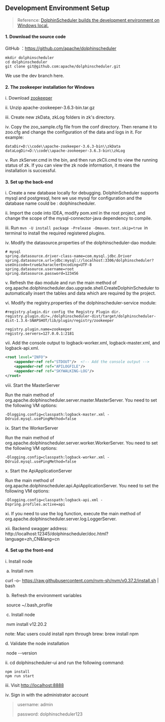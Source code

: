 ## Development Environment Setup

>    Reference: [DolphinScheduler builds the development environment on Windows local.](https://dolphinscheduler.apache.org/zh-cn/blog/DS_run_in_windows.html)

#### 1. Download the source code

GitHub ：https://github.com/apache/dolphinscheduler

```shell
mkdir dolphinscheduler
cd dolphinscheduler
git clone git@github.com:apache/dolphinscheduler.git
```

We use the dev branch here.

#### 2. The zookeeper installation for Windows

i. Download [zookeeper](https://www.apache.org/dyn/closer.lua/zookeeper/zookeeper-3.6.3/apache-zookeeper-3.6.3-bin.tar.gz)

ii. Unzip apache-zookeeper-3.6.3-bin.tar.gz

iii. Create new zkData, zkLog folders in zk's directory.

iv. Copy the zoo_sample.cfg file from the conf directory. Then rename it to zoo.cfg and change the configuration of the data and logs in it. For example: 

```
dataDir=D:\\code\\apache-zookeeper-3.6.3-bin\\zkData
dataLogDir=D:\\code\\apache-zookeeper-3.6.3-bin\\zkLog
```

v. Run zkServer.cmd in the bin, and then run zkCli.cmd to view the running status of zk. If you can view the zk node information, it means the installation is successful.

#### 3. Set up the back-end

i. Create a new database locally for debugging. DolphinScheduler supports mysql and postgresql, here we use mysql for configuration and the database name could be : dolphinscheduler.

ii. Import the code into IDEA, modify pom.xml in the root project, and change the scope of the mysql-connector-java dependency to compile.

iii. Run `mvn -U install package -Prelease -Dmaven.test.skip=true `in terminal to install the required registered plugins.

iv. Modify the datasource.properties of the dolphinscheduler-dao module: 

```properties
# mysql
spring.datasource.driver-class-name=com.mysql.jdbc.Driver
spring.datasource.url=jdbc:mysql://localhost:3306/dolphinscheduler?useUnicode=true&characterEncoding=UTF-8
spring.datasource.username=root
spring.datasource.password=123456
```

v. Refresh the dao module and run the main method of org.apache.dolphinscheduler.dao.upgrade.shell.CreateDolphinScheduler to automatically insert the tables and data which are required by the project.

vi. Modify the registry.properties of the dolphinscheduler-service module:

```properties
#registry.plugin.dir config the Registry Plugin dir.
registry.plugin.dir=./dolphinscheduler-dist/target/dolphinscheduler-dist-1.3.6-SNAPSHOT/lib/plugin/registry/zookeeper

registry.plugin.name=zookeeper
registry.servers=127.0.0.1:2181
```

vii. Add the console output to logback-worker.xml, logback-master.xml, and logback-api.xml.

```xml
<root level="INFO">
    <appender-ref ref="STDOUT"/>  <!-- Add the console output -->
    <appender-ref ref="APILOGFILE"/>
    <appender-ref ref="SKYWALKING-LOG"/>
</root>
```

viii. Start the MasterServer

 Run the main method of org.apache.dolphinscheduler.server.master.MasterServer. You need to set the following VM options:

```
-Dlogging.config=classpath:logback-master.xml -Ddruid.mysql.usePingMethod=false
```

ix. Start the WorkerServer 

Run the main method of org.apache.dolphinscheduler.server.worker.WorkerServer. You need to set the following VM options:

```
-Dlogging.config=classpath:logback-worker.xml -Ddruid.mysql.usePingMethod=false
```

x. Start the ApiApplicationServer

Run the main method of org.apache.dolphinscheduler.api.ApiApplicationServer. You need to set the following VM options:

```
-Dlogging.config=classpath:logback-api.xml -Dspring.profiles.active=api
```

xi. If you need to use the log function, execute the main method of org.apache.dolphinscheduler.server.log.LoggerServer.

xii. Backend swagger address: http://localhost:12345/dolphinscheduler/doc.html?language=zh_CN&lang=cn

#### 4. Set up the front-end

i. Install node

​	a. Install nvm

curl -o- https://raw.githubusercontent.com/nvm-sh/nvm/v0.37.2/install.sh | bash

​	b. Refresh the environment variables

​	source ~/.bash_profile

​	c. Install node

​	nvm install v12.20.2 

note: Mac users could install npm through brew: brew install npm

d. Validate the node installation

​	node --version

ii. cd  dolphinscheduler-ui and run the following command:

```shell
npm install
npm run start
```

iii. Visit [http://localhost:8888](http://localhost:8888/)

iv. Sign in with the administrator account

>    username: admin
>
>    password: dolphinscheduler123
